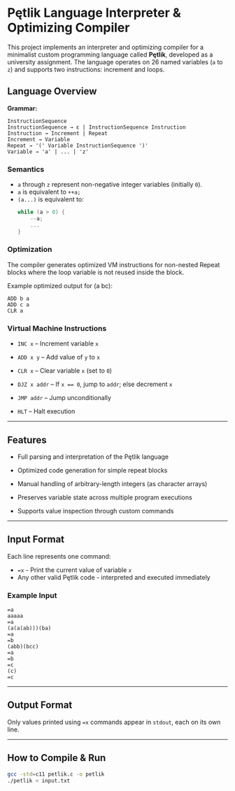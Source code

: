 # Pętlik Language Interpreter & Optimizing Compiler

This project implements an interpreter and optimizing compiler for a minimalist custom programming language called **Pętlik**, developed as a university assignment. The language operates on 26 named variables (`a` to `z`) and supports two instructions: increment and loops.

## Language Overview

**Grammar:**

```
InstructionSequence
InstructionSequence → ε | InstructionSequence Instruction
Instruction → Increment | Repeat
Increment → Variable
Repeat → '(' Variable InstructionSequence ')'
Variable → 'a' | ... | 'z'
```

### Semantics

- `a` through `z` represent non-negative integer variables (initially `0`).
- `a` is equivalent to `++a;`
- `(a...)` is equivalent to:
  ```c
  while (a > 0) {
      --a;
      ...
  }
  ```

### Optimization

The compiler generates optimized VM instructions for non-nested Repeat blocks where the loop variable is not reused inside the block.

Example optimized output for (a bc):

```
ADD b a  
ADD c a  
CLR a
```

### Virtual Machine Instructions

- `INC x` – Increment variable `x`

- `ADD x y` – Add value of `y` to `x`

- `CLR x` – Clear variable `x` (set to `0`)

- `DJZ x addr` – If `x == 0`, jump to `addr`; else decrement `x`

- `JMP addr` – Jump unconditionally

- `HLT` – Halt execution

---

## Features

- Full parsing and interpretation of the Pętlik language

- Optimized code generation for simple repeat blocks

- Manual handling of arbitrary-length integers (as character arrays)

- Preserves variable state across multiple program executions

- Supports value inspection through custom commands

---

## Input Format
Each line represents one command:

- `=x` - Print the current value of variable `x`
- Any other valid Pętlik code - interpreted and executed immediately

### Example Input
```
=a
aaaaa
=a
(a(a(ab)))(ba)
=a
=b
(abb)(bcc)
=a
=b
=c
(c)
=c
```

---

## Output Format

Only values printed using `=x` commands appear in `stdout`, each on its own line.

---

## How to Compile & Run
```bash
gcc -std=c11 petlik.c -o petlik
./petlik < input.txt
```